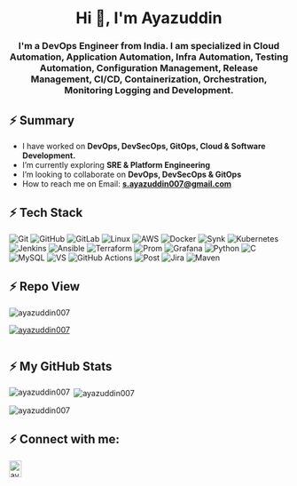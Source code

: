 
<!--
**ayazuddin007/ayazuddin007** is a ✨ _special_ ✨ repository because its `README.md` (this file) appears on your GitHub profile.

Here are some ideas to get you started:

- 🔭 I’m currently working on ...
- 🌱 I’m currently learning ...
- 👯 I’m looking to collaborate on ...
- 🤔 I’m looking for help with ...
- 💬 Ask me about ...
- 📫 How to reach me: ...
- 😄 Pronouns: ...
- ⚡ Fun fact: ...
-->

<h1 align="center">Hi 👋, I'm Ayazuddin</h1>
<h3 align="center">I'm a DevOps Engineer from India. I am specialized in Cloud Automation, Application Automation, Infra Automation, Testing Automation, Configuration Management, Release Management, CI/CD, Containerization, Orchestration, Monitoring Logging and Development.</h3>

## ⚡ Summary

- I have worked on **DevOps, DevSecOps, GitOps, Cloud & Software Development.**
- I’m currently exploring **SRE & Platform Engineering**
- I’m looking to collaborate on **DevOps, DevSecOps & GitOps**
- How to reach me on Email:  **s.ayazuddin007@gmail.com**

## ⚡ Tech Stack
![Git](https://img.shields.io/badge/GIT-E44C30?style=for-the-badge&logo=git&logoColor=white)
![GitHub](https://img.shields.io/badge/GitHub-100000?style=for-the-badge&logo=github&logoColor=white)
![GitLab](https://img.shields.io/badge/GitLab-330F63?style=for-the-badge&logo=gitlab&logoColor=white)
![Linux](https://img.shields.io/badge/Linux-FCC624?style=for-the-badge&logo=linux&logoColor=black)
![AWS](https://img.shields.io/badge/Amazon_AWS-FF9900?style=for-the-badge&logo=amazonaws&logoColor=white)
![Docker](https://img.shields.io/badge/docker-%230db7ed.svg?style=for-the-badge&logo=docker&logoColor=white)
![Synk](https://img.shields.io/badge/Snyk-4C4A73?style=for-the-badge&logo=snyk&logoColor=white)
![Kubernetes](https://img.shields.io/badge/kubernetes-%23326ce5.svg?style=for-the-badge&logo=kubernetes&logoColor=white)
![Jenkins](https://img.shields.io/badge/Jenkins-D24939?style=for-the-badge&logo=Jenkins&logoColor=white)
![Ansible](https://img.shields.io/badge/ansible-%231A1918.svg?style=for-the-badge&logo=ansible&logoColor=white)
![Terraform](https://img.shields.io/badge/terraform-%235835CC.svg?style=for-the-badge&logo=terraform&logoColor=white)
![Prom](https://img.shields.io/badge/Prometheus-E6522C?style=for-the-badge&logo=Prometheus&logoColor=white)
![Grafana](https://img.shields.io/badge/grafana-%23F46800.svg?style=for-the-badge&logo=grafana&logoColor=white)
![Python](https://img.shields.io/badge/-Python-000?style=for-the-badge&logo=python)
![C](https://img.shields.io/badge/C-00599C?style=for-the-badge&logo=c&logoColor=white)
![MySQL](	https://img.shields.io/badge/MySQL-00000F?style=for-the-badge&logo=mysql&logoColor=white)
![VS](https://img.shields.io/badge/Visual_Studio_Code-0078D4?style=for-the-badge&logo=visual%20studio%20code&logoColor=white)
![GitHub Actions](https://img.shields.io/badge/-Github_Actions-2088FF?style=flat-square&logo=github-actions&logoColor=white)
![Post](https://img.shields.io/badge/Postman-FF6C37?style=for-the-badge&logo=postman&logoColor=white)
![Jira](https://img.shields.io/badge/-Jira-000?&style=for-the-badge&logo=Jira-Software&logoColor=0052CC)
![Maven](https://img.shields.io/badge/maven-central&logo=maven&logoColor=white)



## ⚡ Repo View

<p align="left"> <img src="https://komarev.com/ghpvc/?username=ayazuddin007&label=Profile%20views&color=0e75b6&style=flat" alt="ayazuddin007" /> </p>

<p align="left"> <a href="https://github.com/ryo-ma/github-profile-trophy"><img src="https://github-profile-trophy.vercel.app/?username=ayazuddin007" alt="ayazuddin007" /></a> </p>

<p align="left"> <a href="https://twitter.com/" target="blank"><img src="https://img.shields.io/twitter/follow/?logo=twitter&style=for-the-badge" alt="" /></a> </p>

## ⚡ My GitHub Stats

<p><img align="left" src="https://github-readme-stats.vercel.app/api/top-langs?username=ayazuddin007&show_icons=true&locale=en&layout=compact" alt="ayazuddin007" /></p>
<p>&nbsp;<img align="center" src="https://github-readme-stats.vercel.app/api?username=ayazuddin007&show_icons=true&locale=en" alt="ayazuddin007" /></p>
<p><img align="center" src="https://github-readme-streak-stats.herokuapp.com/?user=ayazuddin007&" alt="ayazuddin007" /></p>

## ⚡ Connect with me:

<p align="left">
<a href="https://linkedin.com/in/ayazuddin ejazuddin" target="blank"><img align="center" width="22px" src="https://raw.githubusercontent.com/rahuldkjain/github-profile-readme-generator/master/src/images/icons/Social/linked-in-alt.svg" alt="ayazuddin ejazuddin" height="30" width="40" /></a>
</p>

